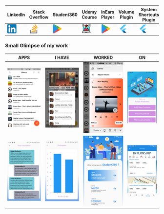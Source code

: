 
| LinkedIn | Stack Overflow | Student360 | Udemy Course | InEars Player | Volume Plugin | System Shortcuts Plugin | Animate Icons Plugin |
| -------- | -------------- | ---------- | ------------ | ------------------- | ------------- | ----------------------- | -------------------- | 
| [<img src="https://raw.githubusercontent.com/Aman-Malhotra/Aman-Malhotra/master/Icons/linkedin.png" width="30" height="30" />](https://www.linkedin.com/in/am-aman-malhotra/) | [<img src="https://raw.githubusercontent.com/Aman-Malhotra/Aman-Malhotra/master/Icons/stack-overflow.png" width="30" height="30" />](https://stackoverflow.com/users/7940500/aman-malhotra) | [<img src="https://raw.githubusercontent.com/Aman-Malhotra/Aman-Malhotra/master/Icons/google-play.png" width="30" height="30" />](https://play.google.com/store/apps/details?id=org.eduwaive.student360&hl=en_IN) | [<img src="https://raw.githubusercontent.com/Aman-Malhotra/Aman-Malhotra/master/Icons/online-learning.png" width="30" height="30" />](https://www.udemy.com/course/flutter-in-7-days/) | [<img src="https://raw.githubusercontent.com/Aman-Malhotra/Aman-Malhotra/master/Icons/google-play.png" width="30" height="30"/>](https://play.google.com/store/apps/details?id=com.amanmalhotra.inears&hl=en_IN) | [<img src="https://raw.githubusercontent.com/Aman-Malhotra/Aman-Malhotra/master/Icons/flutter.png" width="30" height="30"/>](https://pub.dev/packages/volume) | [<img src="https://raw.githubusercontent.com/Aman-Malhotra/Aman-Malhotra/master/Icons/flutter.png" width="30" height="30"/>](https://pub.dev/packages/system_shortcuts) | [<img src="https://raw.githubusercontent.com/Aman-Malhotra/Aman-Malhotra/master/Icons/flutter.png" width="30" height="30"/>](https://pub.dev/packages/animate_icons) | 

### Small Glimpse of my work

| APPS | I HAVE | WORKED | ON |
|----------------------|----------------------|----------------------|----------------------|
|<img src="https://raw.githubusercontent.com/Aman-Malhotra/Aman-Malhotra/master/Images/1.png"  />  | <img src="https://raw.githubusercontent.com/Aman-Malhotra/Aman-Malhotra/master/Images/2.png"  />  | <img src="https://raw.githubusercontent.com/Aman-Malhotra/Aman-Malhotra/master/Images/3.png"  />  | <img src="https://raw.githubusercontent.com/Aman-Malhotra/Aman-Malhotra/master/Images/4.jpeg"  />  |
| <img src="https://raw.githubusercontent.com/Aman-Malhotra/Aman-Malhotra/master/Images/5.jpeg"  />  | <img src="https://raw.githubusercontent.com/Aman-Malhotra/Aman-Malhotra/master/Images/6.jpeg"  />  | <img src="https://raw.githubusercontent.com/Aman-Malhotra/Aman-Malhotra/master/Images/7.png"  />  | <img src="https://raw.githubusercontent.com/Aman-Malhotra/Aman-Malhotra/master/Images/8.png"  />  |


